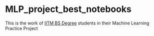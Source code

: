# MLP_project_best_notebooks

This is the work of [IITM BS Degree](https://study.iitm.ac.in/ds/academics.html#AC1) students in their Machine Learning Practice Project
